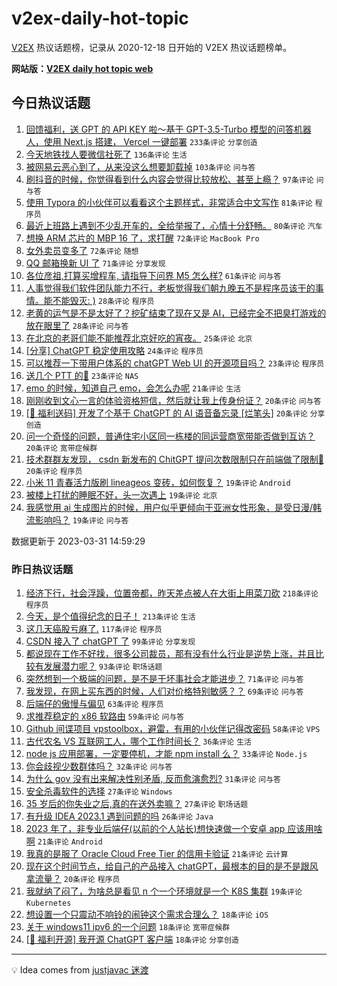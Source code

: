 # v2ex-daily-hot-topic

[V2EX](https://www.v2ex.com/) 热议话题榜，记录从 2020-12-18 日开始的 V2EX 热议话题榜单。

**网站版：[V2EX daily hot topic web](https://boojack.github.io/v2ex-daily-hot-topic-web/)**

## 今日热议话题

<!-- TODAY BEGIN -->

1. [回馈福利，送 GPT 的 API KEY 啦～基于 GPT-3.5-Turbo 模型的问答机器人，使用 Next.js 搭建， Vercel 一键部署](https://www.v2ex.com/t/928719) `233条评论` `分享创造`
1. [今天地铁找人要微信社死了](https://www.v2ex.com/t/928684) `136条评论` `生活`
1. [被网易云恶心到了，从来没这么想要卸载掉](https://www.v2ex.com/t/928662) `103条评论` `问与答`
1. [刷抖音的时候，你觉得看到什么内容会觉得比较放松、甚至上瘾？](https://www.v2ex.com/t/928690) `97条评论` `问与答`
1. [使用 Typora 的小伙伴可以看看这个主题样式，非常适合中文写作](https://www.v2ex.com/t/928701) `81条评论` `程序员`
1. [最近上班路上遇到不少乱开车的，全给举报了，心情十分舒畅。](https://www.v2ex.com/t/928700) `80条评论` `汽车`
1. [想换 ARM 芯片的 MBP 16 了，求打醒](https://www.v2ex.com/t/928788) `72条评论` `MacBook Pro`
1. [女外卖员变多了](https://www.v2ex.com/t/928733) `72条评论` `随想`
1. [QQ 邮箱换新 UI 了](https://www.v2ex.com/t/928685) `71条评论` `分享发现`
1. [各位彦祖,打算买增程车, 请指导下问界 M5 怎么样?](https://www.v2ex.com/t/928658) `61条评论` `问与答`
1. [人事觉得我们软件团队能力不行，老板觉得我们朝九晚五不是程序员该干的事情。能不能毁灭: )](https://www.v2ex.com/t/928740) `28条评论` `程序员`
1. [老黄的运气是不是太好了？挖矿结束了现在又是 AI，已经完全不把臭打游戏的放在眼里了](https://www.v2ex.com/t/928660) `28条评论` `问与答`
1. [在北京的老哥们能不能推荐北京好吃的宵夜。](https://www.v2ex.com/t/928673) `25条评论` `北京`
1. [[分享] ChatGPT 稳定使用攻略](https://www.v2ex.com/t/928782) `24条评论` `程序员`
1. [可以推荐一下带用户体系的 chatGPT Web UI 的开源项目吗？](https://www.v2ex.com/t/928809) `23条评论` `程序员`
1. [送几个 PTT 的💊](https://www.v2ex.com/t/928745) `23条评论` `NAS`
1. [emo 的时候，知道自己 emo，会怎么办呢](https://www.v2ex.com/t/928792) `21条评论` `生活`
1. [刚刚收到文心一言的体验资格短信，然后就让我上传身份证？](https://www.v2ex.com/t/928789) `20条评论` `问与答`
1. [[🎉 福利送码] 开发了个基于 ChatGPT 的 AI 语音备忘录 [烂笔头]](https://www.v2ex.com/t/928729) `20条评论` `分享创造`
1. [问一个奇怪的问题，普通住宅小区同一栋楼的同运营商宽带能否做到互访？](https://www.v2ex.com/t/928718) `20条评论` `宽带症候群`
1. [技术群群友发现， csdn 新发布的 ChitGPT 提问次数限制只在前端做了限制🤣](https://www.v2ex.com/t/928710) `20条评论` `程序员`
1. [小米 11 青春活力版刷 lineageos 变砖，如何恢复？](https://www.v2ex.com/t/928772) `19条评论` `Android`
1. [被楼上打扰的睡眠不好，头一次遇上](https://www.v2ex.com/t/928686) `19条评论` `北京`
1. [我感觉用 ai 生成图片的时候，用户似乎更倾向于亚洲女性形象，是受日漫/韩流影响吗？](https://www.v2ex.com/t/928652) `19条评论` `问与答`

数据更新于 2023-03-31 14:59:29

<!-- TODAY END -->

### 昨日热议话题

<!-- YESTERDAY BEGIN -->

1. [经济下行，社会浮躁，位置帝都，昨天差点被人在大街上用菜刀砍](https://www.v2ex.com/t/928431) `218条评论` `程序员`
1. [今天，是个值得纪念的日子！](https://www.v2ex.com/t/928440) `213条评论` `生活`
1. [这几天癌股亏麻了.](https://www.v2ex.com/t/928378) `117条评论` `程序员`
1. [CSDN 接入了 chatGPT 了](https://www.v2ex.com/t/928501) `99条评论` `分享发现`
1. [都说现在工作不好找，很多公司裁员，那有没有什么行业是逆势上涨，并且比较有发展潜力呢？](https://www.v2ex.com/t/928361) `93条评论` `职场话题`
1. [突然想到一个极端的问题，是不是干坏事社会才能进步？](https://www.v2ex.com/t/928521) `71条评论` `问与答`
1. [我发现，在网上买东西的时候，人们对价格特别敏感？？](https://www.v2ex.com/t/928346) `69条评论` `问与答`
1. [后端仔的傲慢与偏见](https://www.v2ex.com/t/928384) `63条评论` `程序员`
1. [求推荐稳定的 x86 软路由](https://www.v2ex.com/t/928360) `59条评论` `问与答`
1. [Github 间谍项目 vpstoolbox，避雷，有用的小伙伴记得改密码](https://www.v2ex.com/t/928400) `58条评论` `VPS`
1. [古代农名 VS 互联网工人，哪个工作时间长？](https://www.v2ex.com/t/928348) `36条评论` `生活`
1. [node js 应用部署，一定要停机，才能 npm install 么？](https://www.v2ex.com/t/928456) `33条评论` `Node.js`
1. [你会歧视少数群体吗？](https://www.v2ex.com/t/928597) `32条评论` `问与答`
1. [为什么 gov 没有出来解决性别矛盾, 反而愈演愈烈?](https://www.v2ex.com/t/928575) `31条评论` `问与答`
1. [安全杀毒软件的选择](https://www.v2ex.com/t/928541) `27条评论` `Windows`
1. [35 岁后的你失业之后,真的在送外卖嘛？](https://www.v2ex.com/t/928383) `27条评论` `职场话题`
1. [有升级 IDEA 2023.1 遇到问题的吗](https://www.v2ex.com/t/928359) `26条评论` `Java`
1. [2023 年了，非专业后端仔(以前的个人站长)想快速做一个安卓 app 应该用啥啊](https://www.v2ex.com/t/928417) `21条评论` `Android`
1. [我真的是服了 Oracle Cloud Free Tier 的信用卡验证](https://www.v2ex.com/t/928380) `21条评论` `云计算`
1. [现在这个时间节点，给自己的产品接入 chatGPT，最根本的目的是不是跟风拿流量？](https://www.v2ex.com/t/928372) `20条评论` `程序员`
1. [我就纳了闷了，为啥总是看见 n 个一个环境就是一个 K8S 集群](https://www.v2ex.com/t/928362) `19条评论` `Kubernetes`
1. [想设置一个只震动不响铃的闹钟这个需求合理么？](https://www.v2ex.com/t/928593) `18条评论` `iOS`
1. [关于 windows11 ipv6 的一个问题](https://www.v2ex.com/t/928571) `18条评论` `宽带症候群`
1. [[🎉 福利开源] 我开源 ChatGPT 客户端](https://www.v2ex.com/t/928497) `18条评论` `分享创造`

<!-- YESTERDAY END -->

---

💡 Idea comes from [justjavac 迷渡](https://github.com/justjavac/)

